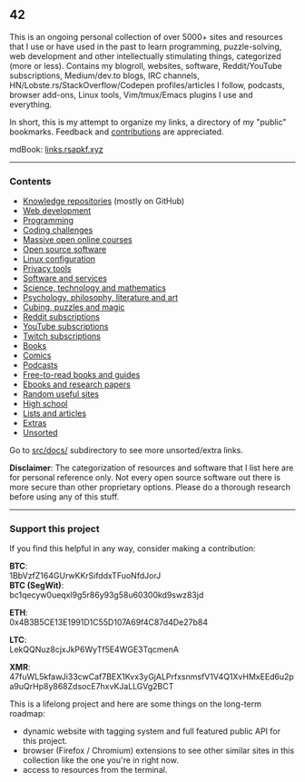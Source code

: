 ## 42

This is an ongoing personal collection of over 5000+ sites and resources that I use or have used in the past to learn programming, puzzle-solving, web development and other intellectually stimulating things, categorized (more or less). Contains my blogroll, websites, software, Reddit/YouTube subscriptions, Medium/dev.to blogs, IRC channels, HN/Lobste.rs/StackOverflow/Codepen profiles/articles I follow, podcasts, browser add-ons, Linux tools, Vim/tmux/Emacs plugins I use and everything.

In short, this is my attempt to organize my links, a directory of my "public" bookmarks. Feedback and [contributions](CONTRIBUTING.md) are appreciated.

mdBook: [links.rsapkf.xyz](https://links.rsapkf.xyz/)

---

### Contents

- [Knowledge repositories](src/docs/knowledge-repositories.md) (mostly on GitHub)
- [Web development](src/docs/web-development.md)
- [Programming](src/docs/programming.md)
- [Coding challenges](src/docs/coding-challenges.md)
- [Massive open online courses](src/docs/moocs-and-courses.md)
- [Open source software](src/docs/open-source-software.md)
- [Linux configuration](src/docs/linux-configuration.md)
- [Privacy tools](src/docs/privacy-tools.md)
- [Software and services](src/docs/software-and-services.md)
- [Science, technology and mathematics](src/docs/science-technology-and-mathematics.md)
- [Psychology, philosophy, literature and art](src/docs/psychology-philosophy-literature-and-art.md)
- [Cubing, puzzles and magic](src/docs/cubing-puzzles-and-magic.md)
- [Reddit subscriptions](src/docs/reddit.md)
- [YouTube subscriptions](src/docs/youtube.md)
- [Twitch subscriptions](src/docs/twitch.md)
- [Books](src/docs/books.md)
- [Comics](src/docs/comics.md)
- [Podcasts](src/docs/podcasts.md)
- [Free-to-read books and guides](src/docs/free-to-read-books-and-guides.md)
- [Ebooks and research papers](src/docs/ebooks-and-research-papers.md)
- [Random useful sites](src/docs/random-useful-sites.md)
- [High school](src/docs/high-school.md)
- [Lists and articles](src/docs/lists-and-articles.md)
- [Extras](src/docs/extras.md)
- [Unsorted](src/docs/unsorted.md)

Go to [src/docs/](https://github.com/rsapkf/42/blob/master/src/docs) subdirectory to see more unsorted/extra links.

**Disclaimer**: The categorization of resources and software that I list here are for personal reference only. Not every open source software out there is more secure than other proprietary options. Please do a thorough research before using any of this stuff.

---

### Support this project

If you find this helpful in any way, consider making a contribution:

**BTC**:<br />
1BbVzfZ164GUrwKKrSifddxTFuoNfdJorJ <br />
**BTC (SegWit)**:<br />
bc1qecyw0ueqxl9g5r86y93g58u60300kd9swz83jd

**ETH**:<br />
0x4B3B5CE13E1991D1C55D107A69f4C87d4De27b84

**LTC**:<br />
LekQQNuz8cjxJkP6WyTf5E4WGE3TqcmenA

**XMR**:<br />
47fuWL5kfawJi33cwCaf7BEX1Kvx3yGjALPrfxsnmsfV1V4Q1XvHMxEEd6u2pa9uQrHp8y868ZdsocE7hxvKJaLLGVg2BCT

This is a lifelong project and here are some things on the long-term roadmap:

- dynamic website with tagging system and full featured public API for this project.
- browser (Firefox / Chromium) extensions to see other similar sites in this collection like the one you're in right now.
- access to resources from the terminal.
